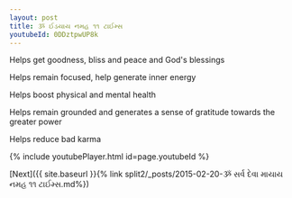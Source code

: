 ```yaml
---
layout: post
title: ૐ ઈડયાય નમહ ૧૧ ટાઈમ્સ
youtubeId: 0DDztpwUP8k
---
```

 
 
Helps get goodness, bliss and peace and God's blessings
 
Helps remain focused, help generate inner energy 
 
Helps boost physical and mental health 
 
Helps remain grounded and generates a sense of gratitude towards the greater power 
 
Helps reduce bad karma
 
 
 
 


{% include youtubePlayer.html id=page.youtubeId %}
 
[Next]({{ site.baseurl }}{% link  split2/_posts/2015-02-20-ૐ સર્વ દેવા માયાય નમહ ૧૧ ટાઈમ્સ.md%})
 

